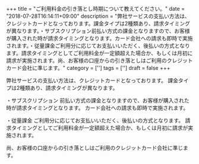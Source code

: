 +++
title = "ご利用料金の引き落とし時期について教えてください。"
date = "2018-07-28T16:14:11+09:00"
description = "弊社サービスの支払い方法は、クレジットカードとなっております。課金タイプは2種類あり、請求タイミングが異なります。・サブスクリプション前払い方式の課金となりますので、お客様が購入された時が請求タイミングとなります。カード会社への請求も即時で実施されます。・従量課金ご利用分に応じてお支払いいただく、後払いの方式となります。請求タイミングとしてご利用料金が一定額超えた場合か、もしくは月初に請求が実施されます。尚、お客様の口座からの引き落としはご利用のクレジットカード会社に準じます。"
category = ['']
tags = ['']
draft = false
+++

弊社サービスの支払い方法は、クレジットカードとなっております。
課金タイプは2種類あり、請求タイミングが異なります。

・サブスクリプション
前払い方式の課金となりますので、お客様が購入された時が請求タイミングとなります。
カード会社への請求も即時で実施されます。

・従量課金
ご利用分に応じてお支払いいただく、後払いの方式となります。
請求タイミングとしてご利用料金が一定額超えた場合か、もしくは月初に請求が実施されます。

尚、お客様の口座からの引き落としはご利用のクレジットカード会社に準じます。

